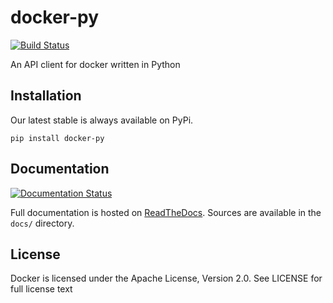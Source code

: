 docker-py
=========

[![Build Status](https://travis-ci.org/docker/docker-py.png)](https://travis-ci.org/docker/docker-py)

An API client for docker written in Python

Installation
------------

Our latest stable is always available on PyPi.

    pip install docker-py

Documentation
------------

[![Documentation Status](https://readthedocs.org/projects/docker-py/badge/?version=latest)](https://readthedocs.org/projects/docker-py/?badge=latest)

Full documentation is hosted on [ReadTheDocs](http://docker-py.readthedocs.org/en/latest/). 
Sources are available in the `docs/` directory.


License
-------
Docker is licensed under the Apache License, Version 2.0. See LICENSE for full license text

